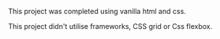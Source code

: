 This project was completed using vanilla html and css.

This project didn't utilise frameworks, CSS grid or Css flexbox.